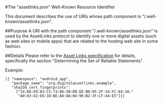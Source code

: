 #The "assetlinks.json" Well-Known Resource Identifier


This document describes the use of URIs whose path component is
"/.well-known/assetlinks.json".

##Purpose
A URI with the path component "/.well-known/assetlinks.json" is used by the
AssetLinks protocol to identify one or more digital assets (such as web sites
or mobile apps) that are related to the hosting web site in some fashion.

##Details
Please refer to the [Asset Links specification](details.md) for details,
specifically the section "Determining the Set of Reliable Statements".

Example:
```
[{ "namespace": "android_app",
   "package_name": "org.digitalassetlinks.example",
   "sha256_cert_fingerprints":
     ["14:6D:E9:83:C5:73:06:50:D8:EE:B9:95:2F:34:FC:64:16:"
      "A0:83:42:E6:1D:BE:A8:8A:04:96:B2:3F:CF:44:E5"]}]
```
